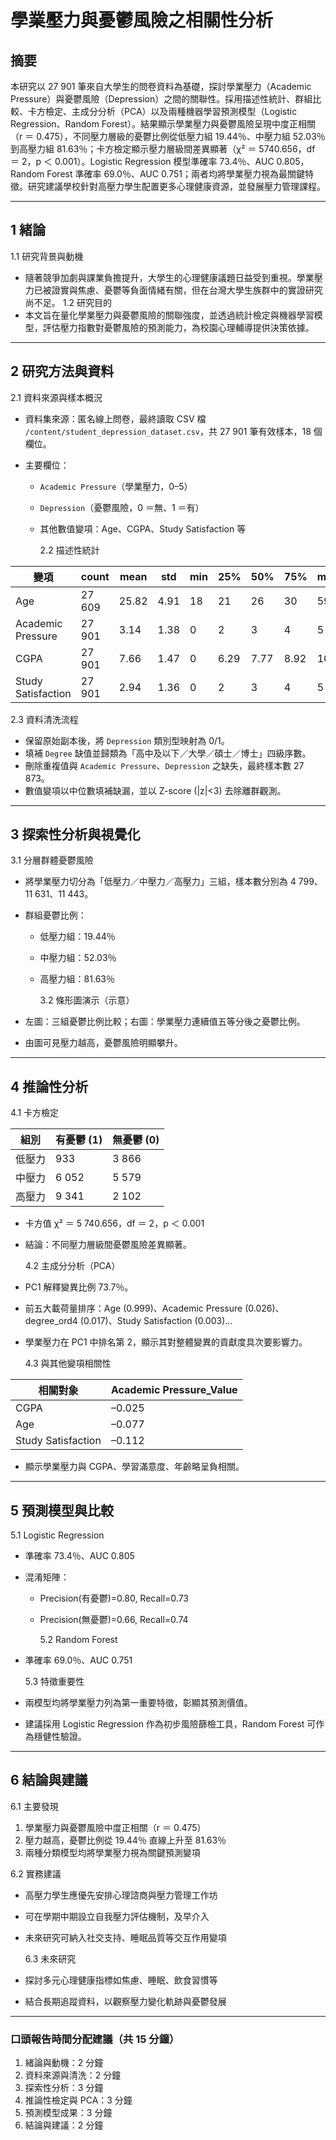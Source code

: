 # 學業壓力與憂鬱風險之相關性分析

## 摘要

本研究以 27 901 筆來自大學生的問卷資料為基礎，探討學業壓力（Academic Pressure）與憂鬱風險（Depression）之間的關聯性。採用描述性統計、群組比較、卡方檢定、主成分分析（PCA）以及兩種機器學習預測模型（Logistic Regression、Random Forest）。結果顯示學業壓力與憂鬱風險呈現中度正相關（r ＝ 0.475），不同壓力層級的憂鬱比例從低壓力組 19.44％、中壓力組 52.03％ 到高壓力組 81.63％；卡方檢定顯示壓力層級間差異顯著（χ² ＝ 5740.656，df ＝ 2，p ＜ 0.001）。Logistic Regression 模型準確率 73.4％、AUC 0.805，Random Forest 準確率 69.0％、AUC 0.751；兩者均將學業壓力視為最關鍵特徵。研究建議學校針對高壓力學生配置更多心理健康資源，並發展壓力管理課程。

---

## 1 緒論

1.1 研究背景與動機

- 隨著競爭加劇與課業負擔提升，大學生的心理健康議題日益受到重視。學業壓力已被證實與焦慮、憂鬱等負面情緒有關，但在台灣大學生族群中的實證研究尚不足。
  1.2 研究目的
- 本文旨在量化學業壓力與憂鬱風險的關聯強度，並透過統計檢定與機器學習模型，評估壓力指數對憂鬱風險的預測能力，為校園心理輔導提供決策依據。

---

## 2 研究方法與資料

2.1 資料來源與樣本概況

- 資料集來源：匿名線上問卷，最終讀取 CSV 檔 `/content/student_depression_dataset.csv`，共 27 901 筆有效樣本，18 個欄位。
- 主要欄位：

  - `Academic Pressure`（學業壓力，0–5）
  - `Depression`（憂鬱風險，0 ＝無、1 ＝有）
  - 其他數值變項：Age、CGPA、Study Satisfaction 等

    2.2 描述性統計

| 變項               | count  | mean  | std  | min | 25%  | 50%  | 75%  | max |
| ------------------ | ------ | ----- | ---- | --- | ---- | ---- | ---- | --- |
| Age                | 27 609 | 25.82 | 4.91 | 18  | 21   | 26   | 30   | 59  |
| Academic Pressure  | 27 901 | 3.14  | 1.38 | 0   | 2    | 3    | 4    | 5   |
| CGPA               | 27 901 | 7.66  | 1.47 | 0   | 6.29 | 7.77 | 8.92 | 10  |
| Study Satisfaction | 27 901 | 2.94  | 1.36 | 0   | 2    | 3    | 4    | 5   |

2.3 資料清洗流程

- 保留原始副本後，將 `Depression` 類別型映射為 0/1。
- 填補 `Degree` 缺值並歸類為「高中及以下／大學／碩士／博士」四級序數。
- 刪除重複值與 `Academic Pressure`、`Depression` 之缺失，最終樣本數 27 873。
- 數值變項以中位數填補缺漏，並以 Z-score (|z|<3) 去除離群觀測。

---

## 3 探索性分析與視覺化

3.1 分層群體憂鬱風險

- 將學業壓力切分為「低壓力／中壓力／高壓力」三組，樣本數分別為 4 799、11 631、11 443。
- 群組憂鬱比例：

  - 低壓力組：19.44％
  - 中壓力組：52.03％
  - 高壓力組：81.63％

    3.2 條形圖演示（示意）

- 左圖：三組憂鬱比例比較；右圖：學業壓力連續值五等分後之憂鬱比例。
- 由圖可見壓力越高，憂鬱風險明顯攀升。

---

## 4 推論性分析

4.1 卡方檢定

| 組別   | 有憂鬱 (1) | 無憂鬱 (0) |
| ------ | ---------- | ---------- |
| 低壓力 | 933        | 3 866      |
| 中壓力 | 6 052      | 5 579      |
| 高壓力 | 9 341      | 2 102      |

- 卡方值 χ² ＝ 5 740.656，df ＝ 2，p ＜ 0.001
- 結論：不同壓力層級間憂鬱風險差異顯著。

  4.2 主成分分析（PCA）

- PC1 解釋變異比例 73.7％。
- 前五大載荷量排序：Age (0.999)、Academic Pressure (0.026)、degree_ord4 (0.017)、Study Satisfaction (0.003)…
- 學業壓力在 PC1 中排名第 2，顯示其對整體變異的貢獻度具次要影響力。

  4.3 與其他變項相關性

| 相關對象           | Academic Pressure_Value |
| ------------------ | ----------------------- |
| CGPA               | –0.025                  |
| Age                | –0.077                  |
| Study Satisfaction | –0.112                  |

- 顯示學業壓力與 CGPA、學習滿意度、年齡略呈負相關。

---

## 5 預測模型與比較

5.1 Logistic Regression

- 準確率 73.4％、AUC 0.805
- 混淆矩陣：

  - Precision(有憂鬱)=0.80, Recall=0.73
  - Precision(無憂鬱)=0.66, Recall=0.74

    5.2 Random Forest

- 準確率 69.0％、AUC 0.751

  5.3 特徵重要性

- 兩模型均將學業壓力列為第一重要特徵，彰顯其預測價值。
- 建議採用 Logistic Regression 作為初步風險篩檢工具，Random Forest 可作為穩健性驗證。

---

## 6 結論與建議

6.1 主要發現

1. 學業壓力與憂鬱風險中度正相關（r ＝ 0.475）
2. 壓力越高，憂鬱比例從 19.44％ 直線上升至 81.63％
3. 兩種分類模型均將學業壓力視為關鍵預測變項

6.2 實務建議

- 高壓力學生應優先安排心理諮商與壓力管理工作坊
- 可在學期中期設立自我壓力評估機制，及早介入
- 未來研究可納入社交支持、睡眠品質等交互作用變項

  6.3 未來研究

- 探討多元心理健康指標如焦慮、睡眠、飲食習慣等
- 結合長期追蹤資料，以觀察壓力變化軌跡與憂鬱發展

---

### 口頭報告時間分配建議（共 15 分鐘）

1. 緒論與動機：2 分鐘
2. 資料來源與清洗：2 分鐘
3. 探索性分析：3 分鐘
4. 推論性檢定與 PCA：3 分鐘
5. 預測模型成果：3 分鐘
6. 結論與建議：2 分鐘
